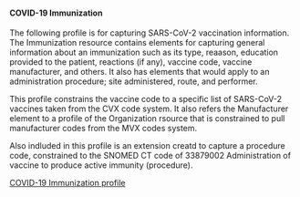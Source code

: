 ﻿
#### COVID-19 Immunization

The following profile is for capturing SARS-CoV-2 vaccination information.
The Immunization resource contains elements for capturing general information about an immunization such as its type, reaason, education provided to the patient, reactions (if any), vaccine code, vaccine manufacturer, and others.  It also has elements that would apply to an administration procedure; site administered, route, and performer.

This profile constrains the vaccine code to a specific list of SARS-CoV-2 vaccines taken from the CVX code system.  It also refers the Manufacturer element to a profile of the Organization rsource that is constrained to pull manufacturer codes from the MVX codes system.

Also indluded in this profile is an extension creatd to capture a procedure code, constrained to the SNOMED CT code of 33879002 Administration of vaccine to produce active immunity (procedure).

[COVID-19 Immunization profile](StructureDefinition-covid-19-immunization.html)

